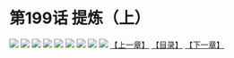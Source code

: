 # 第199话 提炼（上）
![](https://mhpic.xiaomingtaiji.net/comic/D/斗破苍穹拆分版/199话/1.jpg-zymk.middle.webp)
![](https://mhpic.xiaomingtaiji.net/comic/D/斗破苍穹拆分版/199话/2.jpg-zymk.middle.webp)
![](https://mhpic.xiaomingtaiji.net/comic/D/斗破苍穹拆分版/199话/3.jpg-zymk.middle.webp)
![](https://mhpic.xiaomingtaiji.net/comic/D/斗破苍穹拆分版/199话/4.jpg-zymk.middle.webp)
![](https://mhpic.xiaomingtaiji.net/comic/D/斗破苍穹拆分版/199话/5.jpg-zymk.middle.webp)
![](https://mhpic.xiaomingtaiji.net/comic/D/斗破苍穹拆分版/199话/6.jpg-zymk.middle.webp)
![](https://mhpic.xiaomingtaiji.net/comic/D/斗破苍穹拆分版/199话/7.jpg-zymk.middle.webp)
![](https://mhpic.xiaomingtaiji.net/comic/D/斗破苍穹拆分版/199话/8.jpg-zymk.middle.webp)
![](https://mhpic.xiaomingtaiji.net/comic/D/斗破苍穹拆分版/199话/9.jpg-zymk.middle.webp)
[【上一章】](./198.md)
[【目录】](./README.md)
[【下一章】](./200.md)
